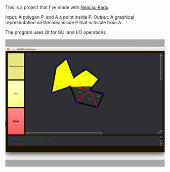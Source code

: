 This is a project that I've made with <a href ="https://github.com/NeacsuRadu">Neacsu Radu</a>

Input: A polygon P, and A a point inside P.
Output: A graphical reprezentation oh the area inside P that is fisible from A.

The program uses Qt for GUI and I/O operations.

<img src = "gc.png"/>
